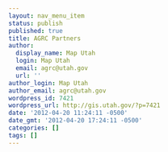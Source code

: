 ```yaml
---
layout: nav_menu_item
status: publish
published: true
title: AGRC Partners
author:
  display_name: Map Utah
  login: Map Utah
  email: agrc@utah.gov
  url: ''
author_login: Map Utah
author_email: agrc@utah.gov
wordpress_id: 7421
wordpress_url: http://gis.utah.gov/?p=7421
date: '2012-04-20 11:24:11 -0500'
date_gmt: '2012-04-20 17:24:11 -0500'
categories: []
tags: []
---
```



